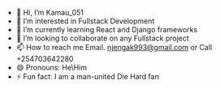 - 👋 Hi, I’m Kamau_051
- 👀 I’m interested in Fullstack Development
- 🌱 I’m currently learning React and Django frameworks
- 💞️ I’m looking to collaborate on any Fullstack project
- 📫 How to reach me Email. njengak993@gmail.com or Call +254703642280
- 😄 Pronouns: He\Him
- ⚡ Fun fact: I am a man-united Die Hard fan

<!---
Njenga993/Njenga993 is a ✨ special ✨ repository because its `README.md` (this file) appears on your GitHub profile.
You can click the Preview link to take a look at your changes.
--->
